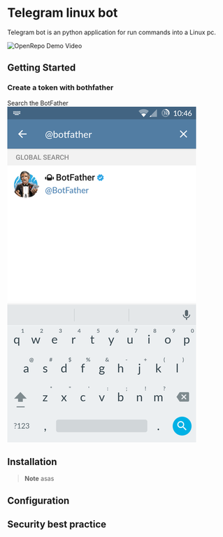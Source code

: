 # Telegram linux bot
Telegram bot is an python application for run commands into a Linux pc.


![OpenRepo Demo Video](https://github.com/jhernandez26/fedora_bot/blob/developer/documentacion/img/demo.gif?raw=true)

## Getting Started

### Create a token with bothfather
Search the BotFather 
![BotFather search](https://github.com/jhernandez26/fedora_bot/blob/developer/documentacion/img/telegram_1.png)
## Installation
>**Note**
>asas
## Configuration
## Security best practice
